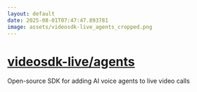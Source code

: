 ```yaml
---
layout: default
date: 2025-08-01T07:47:47.893781
image: assets/videosdk-live_agents_cropped.png
---
```


# [videosdk-live/agents](https://github.com/videosdk-live/agents)

Open-source SDK for adding AI voice agents to live video calls
